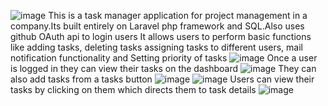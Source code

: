 ![image](https://user-images.githubusercontent.com/61404473/154861833-b955953a-3148-4801-b098-0a737881503d.png)
This is a task manager application for project management in a company.Its built entirely on Laravel php framework and SQL.Also uses github OAuth api to login users
It allows users to perform basic functions like adding tasks, deleting tasks assigning tasks to different users, mail notification functionality and Setting priority of tasks
![image](https://user-images.githubusercontent.com/61404473/154862023-353a6673-0dfb-4581-a757-544f77f55c99.png)
Once a user is logged in they can view their tasks on the dashboard
![image](https://user-images.githubusercontent.com/61404473/154862080-f90bd84f-dcac-4c09-b18a-b19b637cd38c.png)
They can also add tasks from a tasks button
![image](https://user-images.githubusercontent.com/61404473/154862116-aa5083a6-94ec-42a9-868b-76513864e525.png)
![image](https://user-images.githubusercontent.com/61404473/154862208-7f1b0c04-5dfe-4a56-bcc1-118777d17673.png)
Users can view their tasks by clicking on them which directs them to task details
![image](https://user-images.githubusercontent.com/61404473/154862246-fe8716d7-8b69-40ae-acdc-80f6060addd2.png)


